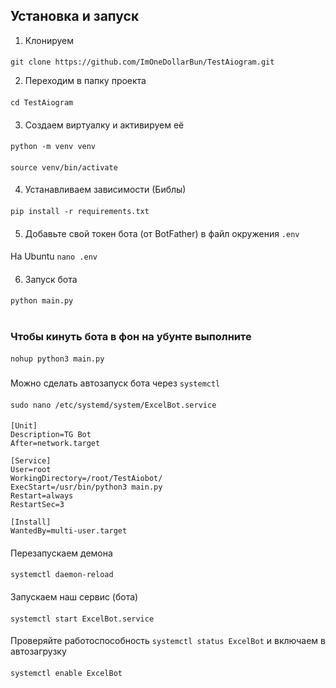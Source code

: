 ## Установка и запуск
1. Клонируем
####
```git clone https://github.com/ImOneDollarBun/TestAiogram.git```

2. Переходим в папку проекта
####
```cd TestAiogram```
####
3. Создаем виртуалку и активируем её
####
```python -m venv venv```
####
```source venv/bin/activate```
####
4. Устанавливаем зависимости (Библы)
####
```pip install -r requirements.txt```
####
5. Добавьте свой токен бота (от BotFather) в файл окружения ``.env``
####
На Ubuntu
```nano .env```
####
6. Запуск бота
####
```python main.py```
#
### Чтобы кинуть бота в фон на убунте выполните
####
```nohup python3 main.py```
###
Можно сделать автозапуск бота через ``systemctl``
####
```sudo nano /etc/systemd/system/ExcelBot.service```
####
```
[Unit]
Description=TG Bot
After=network.target

[Service]
User=root
WorkingDirectory=/root/TestAiobot/
ExecStart=/usr/bin/python3 main.py
Restart=always
RestartSec=3

[Install]
WantedBy=multi-user.target
```
####
Перезапускаем демона
####
```systemctl daemon-reload```
####
Запускаем наш сервис (бота)
####
```systemctl start ExcelBot.service```
####
Проверяйте работоспособность
```systemctl status ExcelBot```
и включаем в автозагрузку
####
```systemctl enable ExcelBot```

